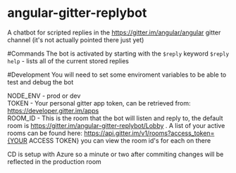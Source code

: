 # angular-gitter-replybot

A chatbot for scripted replies in the https://gitter.im/angular/angular gitter channel (it's not actually pointed there just yet)

#Commands
The bot is activated by starting with the `$reply` keyword
`$reply help` - lists all of the current stored replies 

#Development
You will need to set some enviroment variables to be able to test and debug the bot  

NODE_ENV - prod or dev  
TOKEN - Your personal gitter app token, can be retrieved from: https://developer.gitter.im/apps  
ROOM_ID - This is the room that the bot will listen and reply to, the default room is https://gitter.im/angular-gitter-replybot/Lobby . A list of your active rooms can be found here: https://api.gitter.im/v1/rooms?access_token={YOUR ACCESS TOKEN} you can view the room id's for each on there  

CD is setup with Azure so a minute or two after commiting changes will be reflected in the production room
